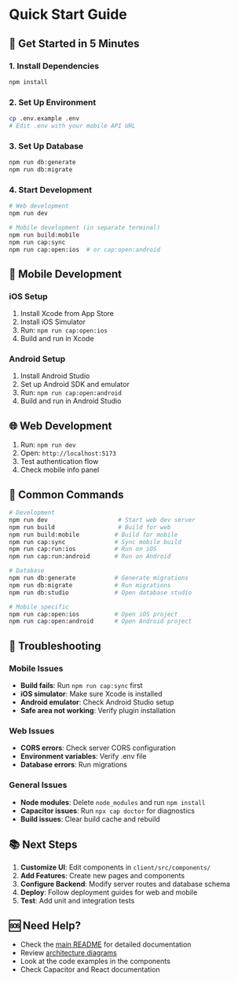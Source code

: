 # Quick Start Guide

## 🚀 Get Started in 5 Minutes

### 1. Install Dependencies
```bash
npm install
```

### 2. Set Up Environment
```bash
cp .env.example .env
# Edit .env with your mobile API URL
```

### 3. Set Up Database
```bash
npm run db:generate
npm run db:migrate
```

### 4. Start Development
```bash
# Web development
npm run dev

# Mobile development (in separate terminal)
npm run build:mobile
npm run cap:sync
npm run cap:open:ios  # or cap:open:android
```

## 📱 Mobile Development

### iOS Setup
1. Install Xcode from App Store
2. Install iOS Simulator
3. Run: `npm run cap:open:ios`
4. Build and run in Xcode

### Android Setup
1. Install Android Studio
2. Set up Android SDK and emulator
3. Run: `npm run cap:open:android`
4. Build and run in Android Studio

## 🌐 Web Development

1. Run: `npm run dev`
2. Open: `http://localhost:5173`
3. Test authentication flow
4. Check mobile info panel

## 🔧 Common Commands

```bash
# Development
npm run dev                    # Start web dev server
npm run build                  # Build for web
npm run build:mobile          # Build for mobile
npm run cap:sync              # Sync mobile build
npm run cap:run:ios           # Run on iOS
npm run cap:run:android       # Run on Android

# Database
npm run db:generate           # Generate migrations
npm run db:migrate            # Run migrations
npm run db:studio             # Open database studio

# Mobile specific
npm run cap:open:ios          # Open iOS project
npm run cap:open:android      # Open Android project
```

## 🐛 Troubleshooting

### Mobile Issues
- **Build fails**: Run `npm run cap:sync` first
- **iOS simulator**: Make sure Xcode is installed
- **Android emulator**: Check Android Studio setup
- **Safe area not working**: Verify plugin installation

### Web Issues
- **CORS errors**: Check server CORS configuration
- **Environment variables**: Verify .env file
- **Database errors**: Run migrations

### General Issues
- **Node modules**: Delete `node_modules` and run `npm install`
- **Capacitor issues**: Run `npx cap doctor` for diagnostics
- **Build issues**: Clear build cache and rebuild

## 📚 Next Steps

1. **Customize UI**: Edit components in `client/src/components/`
2. **Add Features**: Create new pages and components
3. **Configure Backend**: Modify server routes and database schema
4. **Deploy**: Follow deployment guides for web and mobile
5. **Test**: Add unit and integration tests

## 🆘 Need Help?

- Check the [main README](./README.md) for detailed documentation
- Review [architecture diagrams](./docs/architecture.md)
- Look at the code examples in the components
- Check Capacitor and React documentation
